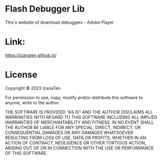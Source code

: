# Flash Debugger Lib
This's website of download debuggers - Adobe Player
# Link:
https://izanaten.github.io/
# License

Copyright © 2023 IzanaTen

For permission to use, copy, modify and/or distribute this software to anyone, write to the author.

THE SOFTWARE IS PROVIDED "AS IS" AND THE AUTHOR DISCLAIMS ALL WARRANTIES WITH
REGARD TO THIS SOFTWARE INCLUDING ALL IMPLIED WARRANTIES OF MERCHANTABILITY
AND FITNESS. IN NO EVENT SHALL THE AUTHOR BE LIABLE FOR ANY SPECIAL, DIRECT,
INDIRECT, OR CONSEQUENTIAL DAMAGES OR ANY DAMAGES WHATSOEVER RESULTING FROM
LOSS OF USE, DATA OR PROFITS, WHETHER IN AN ACTION OF CONTRACT, NEGLIGENCE OR
OTHER TORTIOUS ACTION, ARISING OUT OF OR IN CONNECTION WITH THE USE OR
PERFORMANCE OF THIS SOFTWARE.

